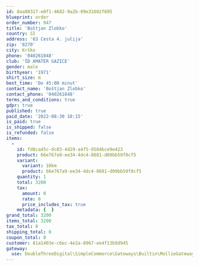 ```yaml
---
id: 8aa80317-e0f1-4682-9a2b-09e31602f695
blueprint: order
order_number: 947
title: 'Boštjan Zlobko'
country: SI
address: '63 Cesta 4. julija'
zip: '8270'
city: Krško
phone: '040261848'
club: 'ŠD AMATER GAZICE'
gender: male
birthyear: '1971'
shirt_size: m
best_time: 'Do 45:00 minut'
contact_name: 'Boštjan Zlobko'
contact_phone: '040261848'
terms_and_conditions: true
gdpr: true
published: true
paid_date: '2022-08-30 18:15'
is_paid: true
is_shipped: false
is_refunded: false
items:
  -
    id: fd8ca45c-dc03-4d29-a4f5-9584bce9e423
    product: 66e767a9-ee34-4dc4-8681-d09bb59f0cf5
    variant:
      variant: 10km
      product: 66e767a9-ee34-4dc4-8681-d09bb59f0cf5
    quantity: 1
    total: 3200
    tax:
      amount: 0
      rate: 0
      price_includes_tax: true
    metadata: {  }
grand_total: 3200
items_total: 3200
tax_total: 0
shipping_total: 0
coupon_total: 0
customer: 81a1403e-c6ec-4e2a-8967-ee4f13b9d945
gateway:
  use: DoubleThreeDigital\SimpleCommerce\Gateways\Builtin\MollieGateway
---
```

